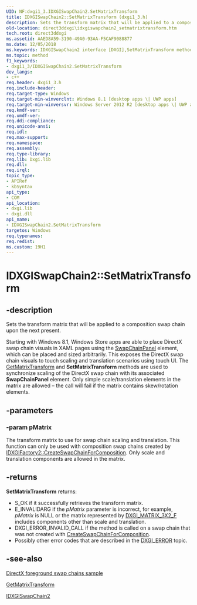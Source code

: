 ```yaml
---
UID: NF:dxgi1_3.IDXGISwapChain2.SetMatrixTransform
title: IDXGISwapChain2::SetMatrixTransform (dxgi1_3.h)
description: Sets the transform matrix that will be applied to a composition swap chain upon the next present.
old-location: direct3ddxgi\idxgiswapchain2_setmatrixtransform.htm
tech.root: direct3ddxgi
ms.assetid: AAED8A59-3190-49A0-93AA-F5CAF9088877
ms.date: 12/05/2018
ms.keywords: IDXGISwapChain2 interface [DXGI],SetMatrixTransform method, IDXGISwapChain2.SetMatrixTransform, IDXGISwapChain2::SetMatrixTransform, SetMatrixTransform, SetMatrixTransform method [DXGI], SetMatrixTransform method [DXGI],IDXGISwapChain2 interface, direct3ddxgi.idxgiswapchain2_setmatrixtransform, dxgi1_3/IDXGISwapChain2::SetMatrixTransform
ms.topic: method
f1_keywords:
- dxgi1_3/IDXGISwapChain2.SetMatrixTransform
dev_langs:
- c++
req.header: dxgi1_3.h
req.include-header: 
req.target-type: Windows
req.target-min-winverclnt: Windows 8.1 [desktop apps \| UWP apps]
req.target-min-winversvr: Windows Server 2012 R2 [desktop apps \| UWP apps]
req.kmdf-ver: 
req.umdf-ver: 
req.ddi-compliance: 
req.unicode-ansi: 
req.idl: 
req.max-support: 
req.namespace: 
req.assembly: 
req.type-library: 
req.lib: Dxgi.lib
req.dll: 
req.irql: 
topic_type:
- APIRef
- kbSyntax
api_type:
- COM
api_location:
- dxgi.lib
- dxgi.dll
api_name:
- IDXGISwapChain2.SetMatrixTransform
targetos: Windows
req.typenames: 
req.redist: 
ms.custom: 19H1
---
```


# IDXGISwapChain2::SetMatrixTransform


## -description


Sets the transform matrix that will be applied to a composition swap chain upon the next present. 

Starting with Windows 8.1, Windows Store apps are able to place DirectX swap chain visuals in XAML pages using the <a href="https://docs.microsoft.com/en-us/uwp/api/windows.ui.xaml.controls.swapchainpanel0">SwapChainPanel</a> element, which can be placed and sized arbitrarily. This exposes the DirectX swap chain visuals to touch scaling and translation scenarios using touch UI. The <a href="https://docs.microsoft.com/windows/desktop/api/dxgi1_3/nf-dxgi1_3-idxgiswapchain2-getmatrixtransform">GetMatrixTransform</a> and  <b>SetMatrixTransform</b> methods are used to synchronize scaling of the DirectX swap chain with its associated <b>SwapChainPanel</b> element. Only simple scale/translation elements in the matrix are allowed – the call will fail if the matrix contains skew/rotation elements.


## -parameters




### -param pMatrix

The transform matrix to use for swap chain scaling and translation. This function can only be used with composition swap chains created by <a href="https://docs.microsoft.com/windows/desktop/api/dxgi1_2/nf-dxgi1_2-idxgifactory2-createswapchainforcomposition">IDXGIFactory2::CreateSwapChainForComposition</a>. Only scale and translation components are allowed in the matrix.


## -returns



<b>SetMatrixTransform</b> returns:
        <ul>
<li>S_OK if it successfully retrieves the transform matrix.</li>
<li>E_INVALIDARG if the <i>pMatrix</i> parameter is incorrect, for example, <i>pMatrix</i> is NULL or the matrix represented by <a href="https://docs.microsoft.com/windows/desktop/api/dxgi1_3/ns-dxgi1_3-dxgi_matrix_3x2_f">DXGI_MATRIX_3X2_F</a> includes components other than scale and translation.</li>
<li>DXGI_ERROR_INVALID_CALL if the method is called on a swap chain that was not created with <a href="https://docs.microsoft.com/windows/desktop/api/dxgi1_2/nf-dxgi1_2-idxgifactory2-createswapchainforcomposition">CreateSwapChainForComposition</a>.</li>
<li>Possibly other error codes that are described in the <a href="https://docs.microsoft.com/windows/desktop/direct3ddxgi/dxgi-error">DXGI_ERROR</a> topic.</li>
</ul>





## -see-also




<a href="http://go.microsoft.com/fwlink/p/?linkid=311761">DirectX foreground swap chains sample</a>



<a href="https://docs.microsoft.com/windows/desktop/api/dxgi1_3/nf-dxgi1_3-idxgiswapchain2-getmatrixtransform">GetMatrixTransform</a>



<a href="https://docs.microsoft.com/windows/desktop/api/dxgi1_3/nn-dxgi1_3-idxgiswapchain2">IDXGISwapChain2</a>
 

 

